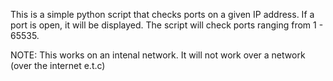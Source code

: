 This is a simple python script that checks ports on a given IP address.
If a port is open, it will be displayed.
The script will check ports ranging from 1 - 65535.

NOTE: This works on an intenal network. It will not work over a network (over the internet e.t.c)
